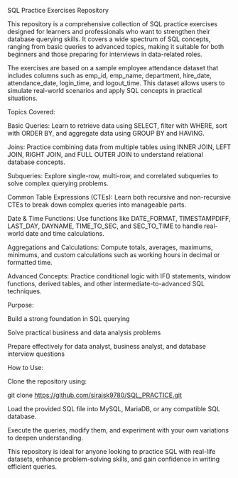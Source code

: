 SQL Practice Exercises Repository

This repository is a comprehensive collection of SQL practice exercises designed for learners and professionals who want to strengthen their database querying skills. It covers a wide spectrum of SQL concepts, ranging from basic queries to advanced topics, making it suitable for both beginners and those preparing for interviews in data-related roles.

The exercises are based on a sample employee attendance dataset that includes columns such as emp_id, emp_name, department, hire_date, attendance_date, login_time, and logout_time. This dataset allows users to simulate real-world scenarios and apply SQL concepts in practical situations.

Topics Covered:

Basic Queries: Learn to retrieve data using SELECT, filter with WHERE, sort with ORDER BY, and aggregate data using GROUP BY and HAVING.

Joins: Practice combining data from multiple tables using INNER JOIN, LEFT JOIN, RIGHT JOIN, and FULL OUTER JOIN to understand relational database concepts.

Subqueries: Explore single-row, multi-row, and correlated subqueries to solve complex querying problems.

Common Table Expressions (CTEs): Learn both recursive and non-recursive CTEs to break down complex queries into manageable parts.

Date & Time Functions: Use functions like DATE_FORMAT, TIMESTAMPDIFF, LAST_DAY, DAYNAME, TIME_TO_SEC, and SEC_TO_TIME to handle real-world date and time calculations.

Aggregations and Calculations: Compute totals, averages, maximums, minimums, and custom calculations such as working hours in decimal or formatted time.

Advanced Concepts: Practice conditional logic with IF() statements, window functions, derived tables, and other intermediate-to-advanced SQL techniques.

Purpose:

Build a strong foundation in SQL querying

Solve practical business and data analysis problems

Prepare effectively for data analyst, business analyst, and database interview questions

How to Use:

Clone the repository using:

git clone https://github.com/sirajsk9780/SQL_PRACTICE.git


Load the provided SQL file into MySQL, MariaDB, or any compatible SQL database.

Execute the queries, modify them, and experiment with your own variations to deepen understanding.

This repository is ideal for anyone looking to practice SQL with real-life datasets, enhance problem-solving skills, and gain confidence in writing efficient queries.

